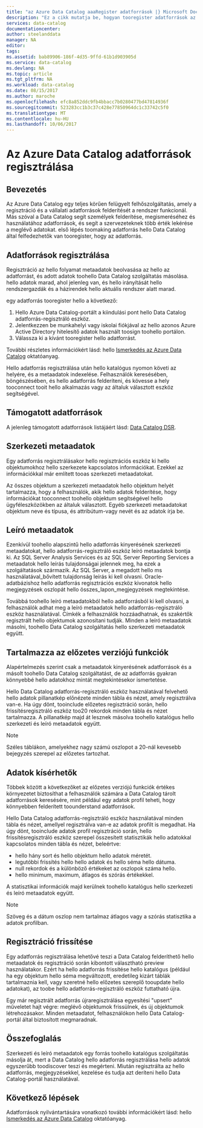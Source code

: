 ```yaml
---
title: "az Azure Data Catalog aaaRegister adatforrások |} Microsoft Docs"
description: "Ez a cikk mutatja be, hogyan tooregister adatforrások az Azure Data Catalog, beleértve a hello metaadatmezőket kibontott regisztrálás során."
services: data-catalog
documentationcenter: 
author: steelanddata
manager: NA
editor: 
tags: 
ms.assetid: bab89906-186f-4d35-9ffd-61b1d903905d
ms.service: data-catalog
ms.devlang: NA
ms.topic: article
ms.tgt_pltfrm: NA
ms.workload: data-catalog
ms.date: 08/15/2017
ms.author: maroche
ms.openlocfilehash: efc8a852ddc9fb4bbacc7b0280477bd47814936f
ms.sourcegitcommit: 523283cc1b3c37c428e77850964dc1c33742c5f0
ms.translationtype: MT
ms.contentlocale: hu-HU
ms.lasthandoff: 10/06/2017
---
```

# <a name="register-data-sources-in-azure-data-catalog"></a>Az Azure Data Catalog adatforrások regisztrálása
## <a name="introduction"></a>Bevezetés
Az Azure Data Catalog egy teljes körűen felügyelt felhőszolgáltatás, amely a regisztráció és a vállalati adatforrások felderítését a rendszer funkcionál. Más szóval a Data Catalog segít személyek felderítése, megismeréséhez és használatához adatforrások, és segít a szervezeteknek több érték lekérése a meglévő adatokat. első lépés toomaking adatforrás hello Data Catalog által felfedezhetők van tooregister, hogy az adatforrás.

## <a name="register-data-sources"></a>Adatforrások regisztrálása
Regisztráció az hello folyamat metaadatok beolvasása az hello az adatforrást, és adott adatok toohello Data Catalog szolgáltatás másolása. hello adatok marad, ahol jelenleg van, és hello irányítását hello rendszergazdák és a házirendek hello aktuális rendszer alatt marad.

egy adatforrás tooregister hello a következő:
1. Hello Azure Data Catalog-portált a kiindulási pont hello Data Catalog adatforrás-regisztráló eszköz. 
2. Jelentkezzen be munkahelyi vagy iskolai fiókjával az hello azonos Azure Active Directory hitelesítő adatok használt toosign toohello portálon.
3. Válassza ki a kívánt tooregister hello adatforrást.

További részletes információkért lásd: hello [Ismerkedés az Azure Data Catalog](data-catalog-get-started.md) oktatóanyag.

Hello adatforrás regisztrálása után hello katalógus nyomon követi az helyére, és a metaadatok indexelése. Felhasználók keresésében, böngészésében, és hello adatforrás felderíteni, és kövesse a hely tooconnect tooit hello alkalmazás vagy az általuk választott eszköz segítségével.

## <a name="supported-data-sources"></a>Támogatott adatforrások
A jelenleg támogatott adatforrások listájáért lásd: [Data Catalog DSR](data-catalog-dsr.md).

## <a name="structural-metadata"></a>Szerkezeti metaadatok
Egy adatforrás regisztrálásakor hello regisztrációs eszköz ki hello objektumokhoz hello szerkezete kapcsolatos információkat. Ezekkel az információkkal már említett tooas szerkezeti metaadatokat.

Az összes objektum a szerkezeti metaadatok hello objektum helyét tartalmazza, hogy a felhasználók, akik hello adatok felderítése, hogy információkat tooconnect toohello objektum segítségével hello ügyféleszközökben az általuk választott. Egyéb szerkezeti metaadatokat objektum neve és típusa, és attribútum-vagy nevét és az adatok írja be.

## <a name="descriptive-metadata"></a>Leíró metaadatok
Ezenkívül toohello alapszintű hello adatforrás kinyerésének szerkezeti metaadatokat, hello adatforrás-regisztráló eszköz leíró metaadatok bontja ki. Az SQL Server Analysis Services és az SQL Server Reporting Services a metaadatok hello leírás tulajdonságai jelennek meg, ha ezek a szolgáltatások származik. Az SQL Server, a megadott hello ms használatával\_bővített tulajdonság leírás ki kell olvasni. Oracle-adatbázishoz hello adatforrás regisztrációs eszköz kivonatok hello megjegyzések oszlopát hello összes\_lapon\_megjegyzések megtekintése.

Továbbá toohello leíró metaadatokból hello adatforrásból ki kell olvasni, a felhasználók adhat meg a leíró metaadatok hello adatforrás-regisztráló eszköz használatával. Címkék a felhasználók hozzáadhatnak, és szakértők regisztrált hello objektumok azonosítani tudják. Minden a leíró metaadatok másolni, toohello Data Catalog szolgáltatás hello szerkezeti metaadatok együtt.

## <a name="include-previews"></a>Tartalmazza az előzetes verziójú funkciók
Alapértelmezés szerint csak a metaadatok kinyerésének adatforrások és a másolt toohello Data Catalog szolgáltatást, de az adatforrás gyakran könnyebbé hello adatokhoz mintát megtekintésekor ismertetése.

Hello Data Catalog adatforrás-regisztráló eszköz használatával felvehető hello adatok pillanatkép előnézete minden tábla és nézet, amely regisztrálva van-e. Ha úgy dönt, tooinclude előzetes regisztráció során, hello frissítésregisztráló eszköz too20 rekordok minden tábla és nézet tartalmazza. A pillanatkép majd át lesznek másolva toohello katalógus hello szerkezeti és leíró metaadatok együtt.

> [!NOTE]
> Széles táblákon, amelyekhez nagy számú oszlopot a 20-nál kevesebb bejegyzés szerepel az előzetes tartozhat.
>
>

## <a name="include-data-profiles"></a>Adatok kísérhetők
Többek között a következőket az előzetes verziójú funkciók értékes környezetet biztosíthat a felhasználók számára a Data Catalog tárolt adatforrások keresésére, mint például egy adatok profil teheti, hogy könnyebben felderített toounderstand adatforrások.

Hello Data Catalog adatforrás-regisztráló eszköz használatával minden tábla és nézet, amellyel regisztrálva van-e az adatok profilt is megadhat. Ha úgy dönt, tooinclude adatok profil regisztráció során, hello frissítésregisztráló eszköz szerepel összesített statisztikák hello adatokkal kapcsolatos minden tábla és nézet, beleértve:

* hello hány sort és hello objektum hello adatok méretét.
* legutóbbi frissítés hello hello adatok és hello séma hello dátuma.
* null rekordok és a különböző értékeket az oszlopok száma hello.
* hello minimum, maximum, átlagos és szórás értékekkel.

A statisztikai információk majd kerülnek toohello katalógus hello szerkezeti és leíró metaadatok együtt.

> [!NOTE]
> Szöveg és a dátum oszlop nem tartalmaz átlagos vagy a szórás statisztika a adatok profilban.
>
>

## <a name="update-registrations"></a>Regisztráció frissítése
Egy adatforrás regisztrálása lehetővé teszi a Data Catalog felderíthető hello metaadatok és regisztráció során kibontott választható preview használatakor. Ezért ha hello adatforrás frissítése hello katalógus (például ha egy objektum hello séma megváltozott, eredetileg kizárt táblák tartalmaznia kell, vagy szeretné hello előzetes szereplő tooupdate hello adatokat), az toobe hello adatforrás-regisztráló eszköz futtatható újra.

Egy már regisztrált adatforrás újraregisztrálása egyesítési "upsert" műveletet hajt végre: meglévő objektumok frissülnek, és új objektumok létrehozásakor. Minden metaadatot, felhasználókon hello Data Catalog-portál által biztosított megmaradnak.

## <a name="summary"></a>Összefoglalás
Szerkezeti és leíró metaadatok egy forrás toohello katalógus szolgáltatás másolja át, mert a Data Catalog hello adatforrás regisztrálása hello adatok egyszerűbb toodiscover teszi és megérteni. Miután regisztrálta az hello adatforrás, megjegyzésekkel, kezelése és tudja azt deríteni hello Data Catalog-portál használatával.

## <a name="next-steps"></a>Következő lépések
Adatforrások nyilvántartására vonatkozó további információkért lásd: hello [Ismerkedés az Azure Data Catalog](data-catalog-get-started.md) oktatóanyag.
